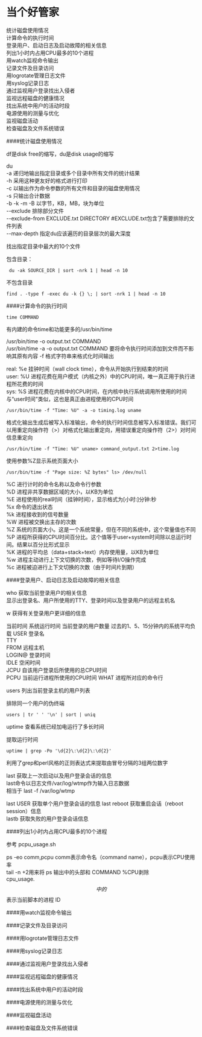 当个好管家
========

统计磁盘使用情况  
计算命令的执行时间   
登录用户、启动日志及启动故障的相关信息  
列出1小时内占用CPU最多的10个进程  
用watch监视命令输出  
记录文件及目录访问  
用logrotate管理日志文件  
用syslog记录日志  
通过监视用户登录找出入侵者  
监视远程磁盘的健康情况  
找出系统中用户的活动时段  
电源使用的测量与优化   
监视磁盘活动   
检查磁盘及文件系统错误  

####统计磁盘使用情况  

df是disk free的缩写，du是disk usage的缩写  

du  
-a  递归地输出指定目录或多个目录中所有文件的统计结果  
-h  采用这种更友好的格式进行打印  
-c  以输出作为命令参数的所有文件和目录的磁盘使用情况  
-s  只输出合计数据  
-b  -k  -m  -B  以字节，KB，MB，块为单位  
--exclude  排除部分文件  
--exclude-from EXCLUDE.txt DIRECTORY  #EXCLUDE.txt包含了需要排除的文件列表  
--max-depth  指定du应该遍历的目录层次的最大深度  

找出指定目录中最大的10个文件  

包含目录：
```
 du -ak SOURCE_DIR | sort -nrk 1 | head -n 10  
```

不包含目录
```
find . -type f -exec du -k {} \; | sort -nrk 1 | head -n 10
```

####计算命令的执行时间  

```
time COMMAND  
```

有内建的命令time和功能更多的/usr/bin/time  

/usr/bin/time -o output.txt COMMAND  
/usr/bin/time -a -o output.txt COMMAND  要将命令执行时间添加到文件而不影响其原有内容
-f  格式字符串来格式化时间输出  

  real: %e  挂钟时间（wall clock time），命令从开始执行到结束的时间  
  user: %U  进程花费在用户模式（内核之外）中的CPU时间，唯一真正用于执行进程所花费的时间  
  sys: %S   进程花费在内核中的CPU时间，在内核中执行系统调用所使用的时间  与“user时间”类似，这也是真正由进程使用的CPU时间  

```
/usr/bin/time -f "Time: %U" -a -o timing.log uname 
```

格式化输出生成后被写入标准输出，命令的执行时间信息被写入标准错误。我们可以用重定向操作符（>）对格式化输出重定向，用错误重定向操作符（2>）对时间信息重定向  

```
/usr/bin/time -f "Time: %U" uname> command_output.txt 2>time.log 
```

使用参数%Z显示系统页面大小  
```
/usr/bin/time -f "Page size: %Z bytes" ls> /dev/null 
```

%C  进行计时的命令名称以及命令行参数  
%D  进程非共享数据区域的大小，以KB为单位  
%E  进程使用的real时间（挂钟时间），显示格式为[小时:]分钟:秒  
%x  命令的退出状态  
%k  进程接收到的信号数量  
%W  进程被交换出主存的次数  
%Z  系统的页面大小。这是一个系统常量，但在不同的系统中，这个常量值也不同  
%P  进程所获得的CPU时间百分比。这个值等于user+system时间除以总运行时间。结果以百分比形式显示  
%K  进程的平均总（data+stack+text）内存使用量，以KB为单位  
%w  进程主动进行上下文切换的次数，例如等待I/O操作完成  
%c  进程被迫进行上下文切换的次数（由于时间片到期）  


####登录用户、启动日志及启动故障的相关信息  

who  获取当前登录用户的相关信息  
  显示出登录名、用户所使用的TTY、登录时间以及登录用户的远程主机名  

w  获得有关登录用户更详细的信息  

当前时间  系统运行时间  当前登录的用户数量  过去的1、5、15分钟内的系统平均负载
USER    登录名    
TTY  
FROM    远程主机  
LOGIN@  登录时间  
IDLE    空闲时间  
JCPU    自该用户登录后所使用的总CPU时间  
PCPU    当前运行进程所使用的CPU时间
WHAT    进程所对应的命令行


users   列出当前登录主机的用户列表  

排除同一个用户的伪终端
```
users | tr ' ' '\n' | sort | uniq 
```

uptime  查看系统已经加电运行了多长时间

提取运行时间  
```
uptime | grep -Po '\d{2}\:\d{2}\:\d{2}' 
```
利用了grep和perl风格的正则表达式来提取由冒号分隔的3组两位数字  

last  获取上一次启动以及用户登录会话的信息  
last命令以日志文件/var/log/wtmp作为输入日志数据  
相当于 last -f /var/log/wtmp  

last USER    获取单个用户登录会话的信息
last reboot  获取重启会话（reboot session）信息  
lastb        获取失败的用户登录会话信息

####列出1小时内占用CPU最多的10个进程  

参考  pcpu_usage.sh  

ps -eo comm,pcpu  comm表示命令名（command name），pcpu表示CPU使用率  
tail -n +2用来将 ps 输出中的头部和 COMMAND %CPU剥除  
cpu_usage.$$ 中的 $$ 表示当前脚本的进程 ID  

####用watch监视命令输出  


####记录文件及目录访问  


####用logrotate管理日志文件  


####用syslog记录日志  


####通过监视用户登录找出入侵者  


####监视远程磁盘的健康情况  


####找出系统中用户的活动时段  


####电源使用的测量与优化   


####监视磁盘活动   


####检查磁盘及文件系统错误

